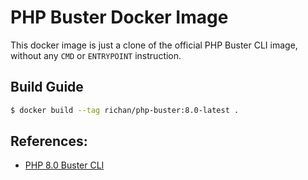# PHP Buster Docker Image

This docker image is just a clone of the official PHP Buster CLI image, without any `CMD` or `ENTRYPOINT` instruction.

## Build Guide

```sh
$ docker build --tag richan/php-buster:8.0-latest .
```

## References:

* [PHP 8.0 Buster CLI](https://github.com/docker-library/php/tree/master/8.0/buster/cli)
